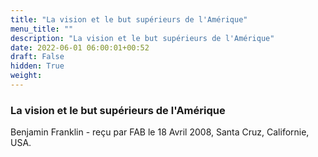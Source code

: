 ```yaml
---
title: "La vision et le but supérieurs de l'Amérique"
menu_title: ""
description: "La vision et le but supérieurs de l'Amérique"
date: 2022-06-01 06:00:01+00:52
draft: False
hidden: True
weight:
---
```

### La vision et le but supérieurs de l'Amérique

Benjamin Franklin - reçu par FAB le 18 Avril 2008, Santa Cruz, Californie, USA.



